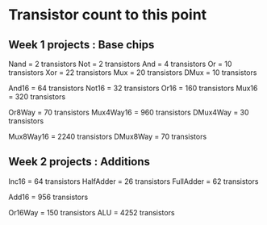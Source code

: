 # Transistor count to this point
## Week 1 projects : Base chips
Nand = 2 transistors
Not = 2 transistors
And = 4 transistors
Or = 10 transistors
Xor = 22 transistors
Mux = 20 transistors
DMux = 10 transistors

And16 = 64 transistors
Not16 = 32 transistors
Or16 = 160 transistors
Mux16 = 320 transistors

Or8Way = 70 transistors
Mux4Way16 = 960 transistors
DMux4Way = 30 transistors

Mux8Way16 = 2240 transistors
DMux8Way = 70 transistors
## Week 2 projects : Additions
Inc16 = 64 transistors
HalfAdder = 26 transistors
FullAdder = 62 transistors

Add16 = 956 transistors

Or16Way = 150 transistors
ALU = 4252 transistors

